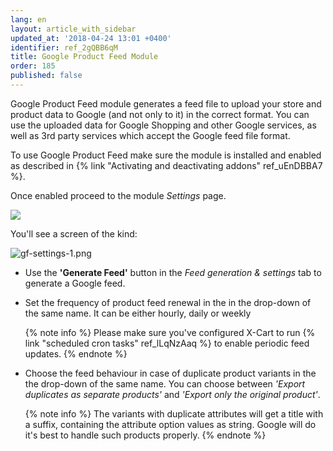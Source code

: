 ```yaml
---
lang: en
layout: article_with_sidebar
updated_at: '2018-04-24 13:01 +0400'
identifier: ref_2gQBB6qM
title: Google Product Feed Module
order: 185
published: false
---
```

Google Product Feed module generates a feed file to upload your store and product data to Google (and not only to it) in the correct format. You can use the uploaded data for Google Shopping and other Google services, as well as 3rd party services which accept the Google feed file format.

To use Google Product Feed make sure the module is installed and enabled as described in {% link "Activating and deactivating addons" ref_uEnDBBA7 %}.

Once enabled proceed to the module _Settings_ page.

![]({{site.baseurl}}/attachments/ref_2gQBB6qM/gf-settings.png)

You'll see a screen of the kind:

![gf-settings-1.png]({{site.baseurl}}/attachments/ref_2gQBB6qM/gf-settings-1.png)


* Use the **'Generate Feed'** button in the _Feed generation & settings_ tab to generate a Google feed.
* Set the frequency of product feed renewal in the in the drop-down of the same name. It can be either hourly, daily or weekly
  
  {% note  info %}
  Please make sure you've configured X-Cart to run {% link "scheduled cron tasks" ref_lLqNzAaq %} to enable periodic feed updates.
  {% endnote %}

* Choose the feed behaviour in case of duplicate product variants in the the drop-down of the same name. You can choose between _'Export duplicates as separate products'_ and _'Export only the original product'_.
  
  {% note  info %}
  The variants with duplicate attributes will get a title with a suffix, containing the attribute option values as string. Google will do it's best to handle such products properly.
  {% endnote %}

